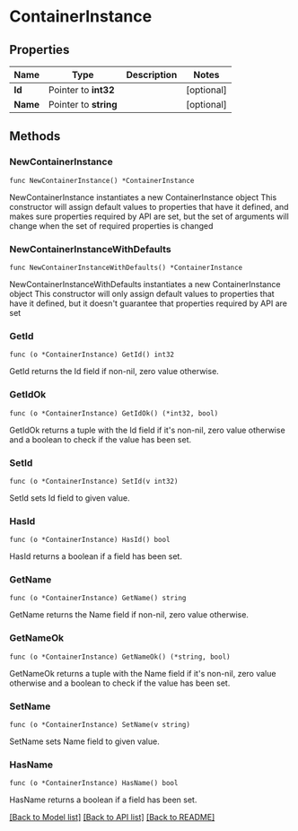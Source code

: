 # ContainerInstance

## Properties

Name | Type | Description | Notes
------------ | ------------- | ------------- | -------------
**Id** | Pointer to **int32** |  | [optional] 
**Name** | Pointer to **string** |  | [optional] 

## Methods

### NewContainerInstance

`func NewContainerInstance() *ContainerInstance`

NewContainerInstance instantiates a new ContainerInstance object
This constructor will assign default values to properties that have it defined,
and makes sure properties required by API are set, but the set of arguments
will change when the set of required properties is changed

### NewContainerInstanceWithDefaults

`func NewContainerInstanceWithDefaults() *ContainerInstance`

NewContainerInstanceWithDefaults instantiates a new ContainerInstance object
This constructor will only assign default values to properties that have it defined,
but it doesn't guarantee that properties required by API are set

### GetId

`func (o *ContainerInstance) GetId() int32`

GetId returns the Id field if non-nil, zero value otherwise.

### GetIdOk

`func (o *ContainerInstance) GetIdOk() (*int32, bool)`

GetIdOk returns a tuple with the Id field if it's non-nil, zero value otherwise
and a boolean to check if the value has been set.

### SetId

`func (o *ContainerInstance) SetId(v int32)`

SetId sets Id field to given value.

### HasId

`func (o *ContainerInstance) HasId() bool`

HasId returns a boolean if a field has been set.

### GetName

`func (o *ContainerInstance) GetName() string`

GetName returns the Name field if non-nil, zero value otherwise.

### GetNameOk

`func (o *ContainerInstance) GetNameOk() (*string, bool)`

GetNameOk returns a tuple with the Name field if it's non-nil, zero value otherwise
and a boolean to check if the value has been set.

### SetName

`func (o *ContainerInstance) SetName(v string)`

SetName sets Name field to given value.

### HasName

`func (o *ContainerInstance) HasName() bool`

HasName returns a boolean if a field has been set.


[[Back to Model list]](../README.md#documentation-for-models) [[Back to API list]](../README.md#documentation-for-api-endpoints) [[Back to README]](../README.md)


